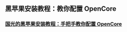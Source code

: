 ## 黑苹果安装教程：教你配置 OpenCore


### [国光的黑苹果安装教程：手把手教你配置 OpenCore](https://apple.sqlsec.com/)

[]()

[]()

[]()

[]()


[]()

[]()
